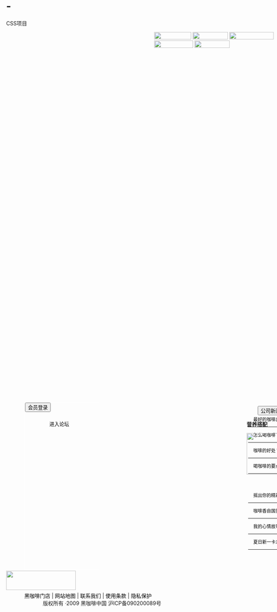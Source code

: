 # -
CSS项目
<!DOCTYPE html PUBLIC "-//W3C//DTD XHTML 1.0 Transitional//EN" "http://www.w3.org/TR/xhtml1/DTD/xhtml1-transitional.dtd">
<html xmlns="http://www.w3.org/1999/xhtml">
<head>
<meta http-equiv="Content-Type" content="text/html; charset=utf-8" />
<title>无标题文档</title>
</head>
<style type="text/css">
.m{ width:1350px; height:1000px;}
.top1{ width:1000px; height:100px; background-image:url(img/cofe-1_01.jpg); background-repeat:no-repeat; margin-left:170px;}
.q1{ width:220px; height:70px; background-image:url(img/logo.jpg); background-repeat:no-repeat; margin-left:10px; float:left; margin-top:10px;}
.q2{ width:115px; height:30px; background:url(img/dh01.jpg); background-repeat:no-repeat; margin-top:50px; margin-left:230px;}
.q3{ width:120px; height:30px; background:url(img/dh02.jpg); background-repeat:no-repeat; margin-top:-30px; margin-left:105px; float:left;}
.q4{ width:160px; height:30px; background:url(img/dh03.jpg); background-repeat:no-repeat; margin-top:-30px; margin-left:222px; float:left; }
.q5{ width:140px; height:30px; background:url(img/dh04.jpg); background-repeat:no-repeat; margin-top:-30px; margin-left:379px; float:left;}
.q6{ width:120px; height:30px; background:url(img/dh05.jpg); background-repeat:no-repeat; margin-top:-30px; margin-left:513px; float:left;}
.top2{ width:280px; height:20px; border: #000 1px solid; float:right; background-image:url(img/top-d-bg.jpg); margin-right:100px; margin-top:2px; color:#FFF; font-size:14px; padding-top:-8px;}
.w1{ width:10px; height:10px; background-image:url(img/top-d.jpg); background-repeat:no-repeat; float:left; margin-top:5px;}
.w2{ width:70px; height:20px; margin-left:20px;}
.w4{ width:80px; height:20px; margin-left:100px; margin-top:-20px;}
.w3{ width:150px; height:20px; margin-left:180px; margin-top:-20px;}

.top2 a:link{ color:#FFF; text-decoration:none;}
.top2 a:visited{ color:#FFF; text-decoration:none;}
.top2 a:hover{ color: #FCF; text-decoration:none;}

.b{ width:550px; height:30px; float:right; margin-right:200px;  margin-top:20px;}

.top3{ width:1000px; height:500px; margin-top:-896px; margin-left:171px;}
.topleft{ width:200px; height:451px; background: url(img/cofe-1_02.jpg); background-repeat:no-repeat; border: #FFF solid 1px; margin-left:50px;  }
.topmiddle{ width:400px; height:450px; background: url(img/cofe-1_03.jpg); background-repeat:no-repeat; margin-left:250px; margin-top:-452px; }
.topright{ width:320px; height:450px; background: url(img/cofe-1_04.jpg); background-repeat:no-repeat; margin-left:650px; margin-top:-460px; }

.buttonup{ width:100px; height:30px;  background-repeat:no-repeat; margin-left:50px; margin-top:100px; padding-left:10px; padding-top:4px;}
.buttondown{ width:100px; height:30px;  background-repeat:no-repeat; margin-left:50px; margin-top:20px; padding-left:10px; padding-top:4px;}

.topleft a:link{ text-decoration:none; color:#000;}
.topleft a:visited{ text-decoration:none; color:#000;}
<!--.topleft a:hover{ text-decoration:none; color:#000; background-image:url(img/login1.png); background-repeat:no-repeat;}-->
.newtop a:link{ text-decoration:none; color: #000;}
.newtop a:visited{ text-decoration:none; color:#000;}
.newtop a:hover{ text-decoration:none; color: #9FF;}
.bottom1 a:link{ text-decoration:none; color: #000;}
.bottom1 a:visited{ text-decoration:none; color:#000;}
.bottom1 a:hover{ text-decoration:none; color: #FCF;}
.newmiddle a:link{ text-decoration:none; color: #000;}
.newmiddle a:visited{ text-decoration:none; color:#000;}
.newmiddle a:hover{ text-decoration:none; color: #FCF;}


.new{ width:220px; height:280px;  margin-left:5px; margin-top:10px;}
.newtop{ width:210px; height:30px; margin-top:10px; margin-left:5px;}
.newmiddle{ width:200px; height:200px; padding-top:5px; margin-left:-1px;}
.newmiddle ul{ list-style:none; margin-left:-20px;}
.newmiddle ul li{ background-image:url(img/news.png); background-repeat:no-repeat; background-position:0px 5px;}
.newwen{ width:70px; height:25px; margin-top:2px; float:left; margin-left:25px; padding-left:0px; padding-top:3px; font-size:14px;}
.newwen1{ width:80px; height:25px; margin-top:2px; float:left; margin-left:5px;  padding-left:3px; padding-top:3px; font-size:14px;}

.line{ width:200px; height:20px; padding-top:30px; margin-left:5px;}

.yingyang{ width:220px; height:200px; margin-left:15px; margin-top:200px;}

.bootom{ width:900px; height:100px;  margin-top:1px; margin-left:50px;}
.bottom1{ width:450px; height:20px; float:right; margin-right:5px; margin-top:5px;}
.bottom2{ width:400px; height:20px; float:right; margin-right:5px; }

.btn{ background:url(img/login.png); width:85px; height:25px; background-repeat:no-repeat; border:0; margin-left:50px; margin-top:100px;}
.btn:hover{ background:url(img/login1.png);}
.btn1{ background:url(img/login.png); width:85px; height:25px; background-repeat:no-repeat; border:0; margin-left:50px; margin-top:20px;}
.btn1:hover{ background:url(img/login1.png);}

.bt1{ background: url(img/ye.png); width:63px; height:25px; background-repeat:no-repeat; border:0;}
.bt1:hover{ background: url(img/ye2.png);}

</style>
<body>
<div class="m">
<div class="top1">

<div class="q1"></div>

<div class="top2"><div class="w2"><div class="w1"></div><a href="#">返回首页</a></div> <div class="w4"><div class="w1"></div><a href="#">网站地图</a></div> <div class="w3"><div class="w1"></div><a href="#">关于我们</a></div></div>
<div class="b"><a href="#"><img src="img/dh01.jpg" width="100" height="20" border="0" /></a> <a href="#"><img src="img/dh02.jpg" width="95" height="20" border="0" /></a> <a href="#"><img src="img/dh03.jpg" width="120" height="20" border="0" /></a>  <a href="#"><img src="img/dh04.jpg" width="105" height="20" border="0" /></a> <a href="#"><img src="img/dh05.jpg" width="95" height="20" border="0" /></a> </div>
</div>

</div>
<div class="top3">
<div class="topleft">
<input name="" type="submit" value="会员登录"  class="btn"/>
<input name="" type="submit" value="进入论坛"  class="btn1"/>
<!--<div class="buttonup" id="box3" oonmouseover="imgg.style.background='login1.png'" style="background-image:url(img/login.png)"><a href="#"  >会员登录</a></div>
<div class="buttondown"><a href="#">进入论坛</a></div>-->

</div>
<div class="topmiddle"></div>
<div class="topright">
<div class="new">
<div class="newtop"><div class="newwen">
<input name="" type="button"  value="公司新闻"  class="bt1" onmouseover="odiv.style.display='block'" onmouseout="qdiv.style.display='block'"/>
<a href="#" ></a></div><!---->
  <div class="newwen1" >
  <input name="" type="button"  value="咖啡文化"  class="bt1" onmouseover="odiv.style.display='none'" onmouseout="qdiv.style.display='block'"/>
    <a href="#" ></a></div>
<div class="line">
<hr  style="color:#F00"/>
</div>
<div class="newmiddle" id="box1" style="font-size:12px">
<ul>
<li><a href="#">&nbsp;&nbsp;&nbsp;&nbsp;最好的咖啡出自哪？</a><hr/></li>
<li><a href="#">&nbsp;&nbsp;&nbsp;&nbsp;怎么喝咖啡？？</a><hr/></li>
<li><a href="#">&nbsp;&nbsp;&nbsp;&nbsp;咖啡的好处？</a><hr/></li>
<li><a href="#">&nbsp;&nbsp;&nbsp;&nbsp;喝咖啡的要点？</a><hr/></li>
</ul>
</div>

<div class="newmiddle" id="box2" style="font-size:12px">
<ul>
<li><a href="#">&nbsp;&nbsp;&nbsp;&nbsp;摇出你的精彩世界</a><hr/></li>
<li><a href="#">&nbsp;&nbsp;&nbsp;&nbsp;咖啡香自国贸来</a><hr/></li>
<li><a href="#">&nbsp;&nbsp;&nbsp;&nbsp;我的心情故事</a><hr/></li>
<li><a href="#">&nbsp;&nbsp;&nbsp;&nbsp;夏日新一卡北京</a><hr/></li>
</ul>
</div>

</div>


<div class="yingyang">
  <p><strong>营养搭配</strong> </p>
  <p><a href="#"><img src="img/tu_01.jpg" width="120" height="112" border="0" /></a><a href="#"><img src="img/tu_02.jpg" width="40" height="112" border="0" /></a><a href="#"><img src="img/tu_03.jpg" width="40" height="112" border="0" /></a></p>
</div>
</div>
</div>

<div class="bootom"><img src="img/foot-logo.jpg" width="188" height="52" />
<div class="bottom1"><a href="#">黑咖啡门店</a>  | <a href="#">网站地图</a>  |<a href="#"> 联系我们</a> |<a href="#"> 使用条款</a> |<a href="#"> 隐私保护</a></div> 
<div class="bottom2">版权所有 ·2009 黑咖啡中国 沪ICP备090200089号</div>
</div>

</div>
</body>
</html>
<script type="text/javascript">
var odiv=document.getElementById('box1');
var qdiv=document.getElementById('box2');
var imgg=document.getElementById('box3');
</script>
